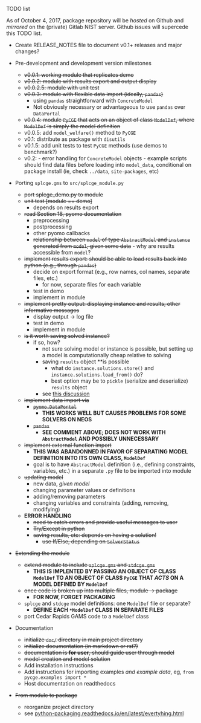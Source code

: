 TODO list

As of October 4, 2017, package repository will be *hosted* on Github and *mirrored* on the
(private) Gitlab NIST server. Github issues will supercede this TODO list.

- Create RELEASE_NOTES file to document v0.1+ releases and major changes?

- Pre-development and development version milestones 
     - ~~v0.0.1: working module that replicates demo~~
     - ~~v0.0.2: module with results export and output display~~
     - ~~v0.0.2.5: module with unit test~~
     - ~~v0.0.3: module with flexible data import (ideally, `pandas`)~~
        - using `pandas` straightforward with `ConcreteModel`
        - Not obviously necessary or advantageous to use `pandas` over `DataPortal`
     - ~~v0.0.4: module `PyCGE` that acts on an object of class `ModelDef`, where `ModelDef`
      is simply the model definition~~
     - v0.0.5: add `model_welfare()` method to `PyCGE`
     - v0.1: distribute as package with `disutils` 
     - v0.1.5: add unit tests to test `PyCGE` methods (use demos to benchmark?)
     - v0.2: 
            - error handling for `ConcreteModel` objects
            - example scripts should find data files before loading into `model_data`,
              conditional on package install (ie, check `../data`, `site-packages`, etc)

- Porting `splcge.gms` to `src/splcge_module.py`
     - ~~port splcge_demo.py to module~~
     - ~~unit test [module == demo]~~
          - depends on results export
     - ~~read Section 18, pyomo documentation~~
          - preprocessing
          - postprocessing
          - other pyomo callbacks
          - ~~relationship between `model` of type `AbstractModel` and 
            `instance` generated from `model`, given some data~~ 
                 - why are results accessible from `model`?
     - ~~implement results export: should be able to load results back into
       python (e.g., through `pandas`)~~
          - decide on export format (e.g., row names, col names, separate files, etc.)
               - for now, separate files for each variable
          - test in demo
          - implement in module
     - ~~implement pretty output: displaying instance and results, other informative
       messages~~
          - display output -> log file
          - test in demo
          - implement in module
     - ~~is it worth saving solved instance?~~
          - if so, how?
               - not sure solving model or instance is possible, but setting up a 
                 model is computationally cheap relative to solving
               - saving `results` object **is possible
                    - what do `instance.solutions.store()` and `instance.solutions.load_from()`
                      do?
                    - best option may be to `pickle` (serialize and deserialize) 
                      `results` object
               - see [this discussion](https://groups.google.com/d/msg/pyomo-forum/I6yuGnGl13c/lbr44a5HDAAJ)
     - ~~implement data import via~~
          - ~~`pyomo.DataPortal`~~
             - **THIS WORKS WELL BUT CAUSES PROBLEMS FOR SOME SOLVERS ON NEOS**
          - ~~`pandas`~~
             - **SEE COMMENT ABOVE; DOES NOT WORK WITH `AbstractModel` AND POSSIBLY UNNECESSARY**
     - ~~implement external function import~~
          - **THIS WAS ABANDONNED IN FAVOR OF SEPARATING MODEL DEFINITION INTO ITS OWN
          CLASS, `ModelDef`**
          - goal is to have `AbstractModel` definition (i.e., defining constraints,
            variables, etc.) in a separate `.py` file to be imported into module
     - ~~updating model~~
          - new data, *given model*
          - changing parameter values or definitions
          - adding/removing parameters
          - changing variables and constraints (adding, removing, modifying)
     - **ERROR HANDLING**
          - ~~need to catch errors and provide useful messages to user~~
          - ~~Try/Except in python~~
          - ~~saving results, etc: depends on having a solution!~~
               - ~~use If/Else, depending on `SolverStatus`~~

- ~~Extending the module~~
     - ~~extend module to include `splcge.gms` and `stdcge.gms`~~
         - **THIS IS IMPLENTED BY PASSING AN OBJECT OF CLASS `ModelDef` TO AN OBJECT
         OF CLASS `PyCGE` THAT *ACTS* ON A MODEL DEFINED BY `ModelDef`**
     - ~~once code is broken up into multiple files, module -> package~~
         - **FOR NOW, FORGET PACKAGING**
     - `splcge` and `stdcge` model definitions: one `ModelDef` file or separate?
         - **DEFINE EACH `*ModelDef` CLASS IN SEPARATE FILES**
     - port Cedar Rapids GAMS code to a `ModelDef` class

- Documentation
     - ~~initialize `doc/` directory in main project directory~~
     - ~~initialize documentation (in markdown or rst?)~~
     - ~~documentation is **for user**, should guide user through model~~
     - ~~model creation and model solution~~
     - Add installation instructions
     - Add instructions for importing examples *and example data*, eg, `from pycge.examples import *`
     - Host documentation on readthedocs

- ~~From module to package~~
     - reorganize project directory
     - see [python-packaging.readthedocs.io/en/latest/evertyhing.html](python-packaging.readthedocs.io/en/latest/evertyhing.html)

